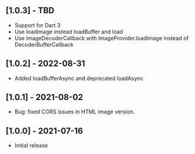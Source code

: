## [1.0.3] - TBD
* Support for Dart 3
* Use loadImage instead loadBuffer and load
* Use ImageDecoderCallback with ImageProvider.loadImage instead of DecoderBufferCallback

## [1.0.2] - 2022-08-31
* Added loadBufferAsync and deprecated loadAsync

## [1.0.1] - 2021-08-02
* Bug: fixed CORS issues in HTML image version.

## [1.0.0] - 2021-07-16
* Initial release
